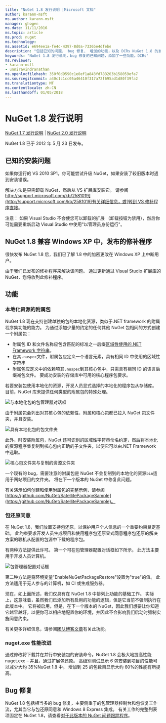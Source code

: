 ```yaml
---
title: "NuGet 1.8 发行说明 |Microsoft 文档"
author: karann-msft
ms.author: karann-msft
manager: ghogen
ms.date: 11/11/2016
ms.topic: article
ms.prod: nuget
ms.technology: 
ms.assetid: e694ee1a-fe4c-4397-8d0a-7336be4dfebe
description: "包括已知的问题、 bug 修复、 增加的功能，以及 DCRs NuGet 1.8 的发行说明。"
keywords: "NuGet 1.8 发行说明，bug 修复的已知问题，添加了一些功能，DCRs"
ms.reviewer:
- karann-msft
- unniravindranathan
ms.openlocfilehash: 350f0d9590c1e0ef1a843fd783203b158059efa7
ms.sourcegitcommit: a40c1c1cc05a46410f317a72f695ad1d80f39fa2
ms.translationtype: MT
ms.contentlocale: zh-CN
ms.lasthandoff: 01/05/2018
---
```

# <a name="nuget-18-release-notes"></a>NuGet 1.8 发行说明

[NuGet 1.7 发行说明](../release-notes/nuget-1.7.md) | [NuGet 2.0 发行说明](../release-notes/nuget-2.0.md)

NuGet 1.8 已于 2012 年 5 月 23 日发布。

## <a name="known-installation-issue"></a>已知的安装问题
如果你运行的 VS 2010 SP1，你可能尝试升级 NuGet，如果安装了较旧版本时遇到安装错误。

解决方法是只需卸载 NuGet，然后从 VS 扩展库安装它。  请参阅[http://support.microsoft.com/kb/2581019](http://support.microsoft.com/kb/2581019)有关详细信息，或[转到 VS 修补程序直接](http://bit.ly/vsixcertfix)。

注意： 如果 Visual Studio 不会使您可以卸载的扩展 （卸载按钮为禁用），然后你可能需要重新启动 Visual Studio 中使用"以管理员身份运行"。

## <a name="nuget-18-incompatible-with-windows-xp-hotfix-published"></a>NuGet 1.8 兼容 Windows XP 中，发布的修补程序

很快发布 NuGet 1.8 后，我们已了解 1.8 中的加密更改在 Windows XP 上中断用户。

由于我们已发布的修补程序来解决该问题。  通过更新通过 Visual Studio 扩展库的 NuGet，您将收到此修补程序。

## <a name="features"></a>功能

### <a name="satellite-packages-for-localized-resources"></a>本地化资源的附属包
NuGet 1.8 现在支持创建单独的包的本地化资源，类似于.NET framework 的附属程序集功能的能力。  为通过添加少量的约定的任何其他 NuGet 包相同的方式创建一个附属包：

* 附属包 ID 和文件名称应包含匹配的标准之一后缀[区域性使用的.NET Framework 字符串](http://msdn.microsoft.com/goglobal/bb896001.aspx)。
* 在其`.nuspec`文件，附属包应定义一个语言元素，具有相同 ID 中使用的区域性字符串
* 附属包应定义中的依赖项其`.nuspec`到其核心包中，只需具有相同 ID 的语言后缀减包文件。  要成功安装的存储库中可用的核心程序包要求。

若要安装包使用本地化的资源，开发人员显式选择的本地化的程序包从存储库。 目前，NuGet 库未提供任何类型的附属包的特殊处理。

![与本地化包的包管理器对话框](./media/dlg-w-loc-packs.png)

由于附属包会列出对其核心包的依赖性，附属和核心包都已拉入 NuGet 包文件夹，并且安装。

![具有本地化包的包文件夹](./media/fldr-loc-packs.png)

此外，时安装附属包，NuGet 还可识别的区域性字符串命名约定，然后将本地化的资源程序集复制到核心包内正确的子文件夹，以便它可以由.NET Framework 中选取。

![核心包文件夹与复制的资源文件夹](./media/fldr-copied-loc.png)

一个现有的 bug，需要注意的附属包是 NuGet 不会复制到的本地化的资源`bin`适用于网站项目的文件夹。  将在下一个版本的 NuGet 中修复此问题。

有关演示如何创建和使用附属包的完整示例，请参阅[https://github.com/NuGet/SatellitePackageSample](https://github.com/NuGet/SatellitePackageSample)。

### <a name="package-restore-consent"></a>包还原同意
在 NuGet 1.8，我们放置支持包还原，以保护用户个人信息的一个重要约束奠定基础。 此约束要求开发人员生成项目和使用程序包还原显式同意程序包还原的解决方案的联机从配置的包源中下载的程序包。

有两种方法提供此许可。 第一个可在包管理器配置对话框如下所示。  此方法主要用于开发人员计算机。

![包管理器配置对话框](./media/pr-consent-configdlg.png)

第二种方法是将环境变量"EnableNuGetPackageRestore"设置为"true"的值。  此方法适用于无人参与的计算机，如 CI 或生成服务器。

现在，如上面所述，我们仅具有在 NuGet 1.8 中排列此功能的基础工作。  实际上，这意味着，虽然我们已添加所有启用的功能的逻辑，但是它当前不强制执行在此版本中。 它将被启用，但是，在下一个版本的 NuGet，因此我们想要让你知道它越早越好，以便你可以相应地配置你的环境，并因此不会影响我们启动时强制实施同意约束。

有关更多详细信息，请参阅[团队博客文章](http://blog.nuget.org/20120518/package-restore-and-consent.html)有关此功能。

### <a name="nugetexe-performance-improvements"></a>nuget.exe 性能改进
通过修改将下载并在并行中安装包的安装命令，NuGet 1.8 会极大地提高性能 nuget.exe – 并且，通过扩展包还原。  高级别测试显示 6 包安装到项目的性能可以减少大约 35%NuGet 1.8 中。  增加到 25 的包数目显示大约 60%的性能有所提高。

## <a name="bug-fixes"></a>Bug 修复
NuGet 1.8 包括相当多的 bug 修复，主要侧重于的包管理器控制台和包恢复工作流，尤其当它与包还原同意和 Windows 8 Express 集成。
有关工作的完整列表项固定在 NuGet 1.8，请查看[对于此版本的 NuGet 问题跟踪程序](http://nuget.codeplex.com/workitem/list/advanced?keyword=&status=Closed&type=All&priority=All&release=NuGet%201.8&assignedTo=All&component=All&sortField=Votes&sortDirection=Descending&page=0)。
